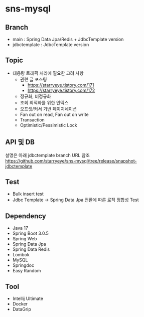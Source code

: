 # sns-mysql

## Branch  
- main : Spring Data Jpa/Redis + JdbcTemplate version  
- jdbctemplate : JdbcTemplate version   
  
## Topic
- 대용량 트래픽 처리에 필요한 고려 사항  
  - 관련 글 포스팅
    - https://starryeye.tistory.com/171
    - https://starryeye.tistory.com/172
  - 정규화, 비정규화
  - 조회 최적화를 위한 인덱스
  - 오프셋/커서 기반 페이지네이션
  - Fan out on read, Fan out on write
  - Transaction
  - Optimistic/Pessimistic Lock

## API 및 DB
설명은 아래 jdbctemplate branch URL 참조  
https://github.com/starryeye/sns-mysql/tree/release/snapshot-jdbctemplate

## Test
- Bulk insert test
- Jdbc Template -> Spring Data Jpa 전환에 따른 로직 정합성 Test
  
## Dependency
- Java 17
- Spring Boot 3.0.5
- Spring Web
- Spring Data Jpa
- Spring Data Redis
- Lombok
- MySQL
- Springdoc
- Easy Random

## Tool
- Intellij Ultimate
- Docker
- DataGrip
